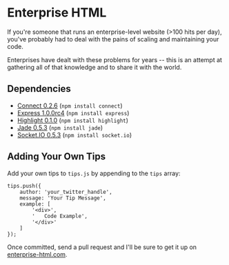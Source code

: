 Enterprise HTML
===============

If you're someone that runs an enterprise-level website (>100 hits per day),
you've probably had to deal with the pains of scaling and maintaining your
code.

Enterprises have dealt with these problems for years -- this is an attempt
at gathering all of that knowledge and to share it with the world.

## Dependencies

 * [Connect 0.2.6](http://senchalabs.github.com/connect/) (`npm install connect`)
 * [Express 1.0.0rc4](http://expressjs.com/) (`npm install express`)
 * [Highlight 0.1.0](http://github.com/andris9/highlight/) (`npm install highlight`)
 * [Jade 0.5.3](http://jade-lang.com/) (`npm install jade`)
 * [Socket.IO 0.5.3](http://socket.io/) (`npm install socket.io`)

## Adding Your Own Tips

Add your own tips to `tips.js` by appending to the `tips` array:

    tips.push({
    	author: 'your_twitter_handle',
    	message: 'Your Tip Message',
    	example: [
    		'<div>',
			'	Code Example',
    		'</div>'
    	]
    });

Once committed, send a pull request and I'll be sure to get it up on
[enterprise-html.com](http://enterprise-html.com).